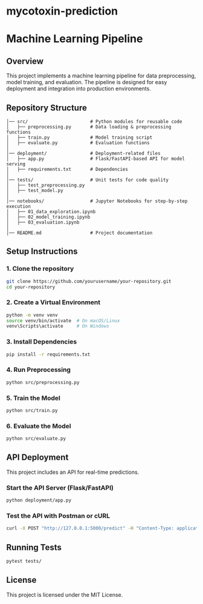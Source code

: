 # mycotoxin-prediction
# Machine Learning Pipeline

## Overview
This project implements a machine learning pipeline for data preprocessing, model training, and evaluation. The pipeline is designed for easy deployment and integration into production environments.

## Repository Structure
```
│── src/                       # Python modules for reusable code
│   ├── preprocessing.py       # Data loading & preprocessing functions
│   ├── train.py               # Model training script
│   ├── evaluate.py            # Evaluation functions
│
│── deployment/                # Deployment-related files
│   ├── app.py                 # Flask/FastAPI-based API for model serving
│   ├── requirements.txt       # Dependencies
│
│── tests/                     # Unit tests for code quality
│   ├── test_preprocessing.py
│   ├── test_model.py
│
│── notebooks/                 # Jupyter Notebooks for step-by-step execution
│   ├── 01_data_exploration.ipynb
│   ├── 02_model_training.ipynb
│   ├── 03_evaluation.ipynb
│
│── README.md                  # Project documentation
```

## Setup Instructions
### 1. Clone the repository
```bash
git clone https://github.com/yourusername/your-repository.git
cd your-repository
```

### 2. Create a Virtual Environment
```bash
python -m venv venv
source venv/bin/activate  # On macOS/Linux
venv\Scripts\activate     # On Windows
```

### 3. Install Dependencies
```bash
pip install -r requirements.txt
```

### 4. Run Preprocessing
```bash
python src/preprocessing.py
```

### 5. Train the Model
```bash
python src/train.py
```

### 6. Evaluate the Model
```bash
python src/evaluate.py
```

## API Deployment
This project includes an API for real-time predictions.

### Start the API Server (Flask/FastAPI)
```bash
python deployment/app.py
```

### Test the API with Postman or cURL
```bash
curl -X POST "http://127.0.0.1:5000/predict" -H "Content-Type: application/json" -d '{"feature1": value, "feature2": value}'
```

## Running Tests
```bash
pytest tests/
```

## License
This project is licensed under the MIT License.
